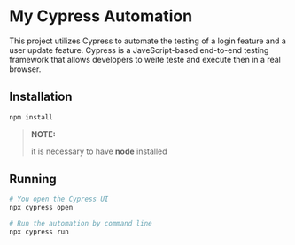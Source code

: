 # My Cypress Automation

This project utilizes Cypress to automate the testing of a login feature and a user update feature.
Cypress is a JaveScript-based end-to-end testing framework that allows developers to weite teste and execute then in a real browser.

## Installation

```bash
npm install
```
>**NOTE:**
>
>it is necessary to have **node** installed

## Running

```bash
# You open the Cypress UI
npx cypress open

# Run the automation by command line
npx cypress run
```
